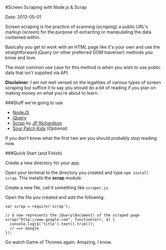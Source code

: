 #Screen Scraping with Node.js & Scrap

Date: 2013-05-01

Screen scraping is the practice of scanning (*scraping*) a public URL's markup (*screen*) for the purpose of extracting or manipulating the data contained within.

Basically you get to work with an HTML page like it's your own and use the straightforward jQuery (or other preferred DOM traverser) methods you know and love.

The most common use case for this method is when you wish to use public data that isn't supplied via API.

**Disclaimer**:  I am not well versed on the legalities of various types of screen scraping but suffice it to say you should do a bit of reading if you plan on making money on what you're about to learn.

###Stuff we're going to use



+ [NodeJS](http://nodejs.org/)
+ [jQuery](http://www.jquery.org/)
+ [Scrap](https://github.com/jprichardson/node-scrap) by [JP Richardson](http://about.me/jprichardson)
+ [Sour Patch Kids](http://www.sourpatch.com/) *(Optional)*

If you don't know what the first two are you should probably stop reading now.

###Quick Start (and Finish)


Create a new directory for your app.

Open your terminal to the directory you created and type
`npm install scrap`.  This installs the **scrap** module.

Create a new file, call it something like `scraper.js`.

Open the file you created and add the following:

    var scrap = require('scrap');

    // $ now represents the jQuery(document) of the scraped page
    scrap("http://www.google.com", function(err, $) {
      console.log($('title').text().trim());
      // ==> Google
    });

Go watch Game of Thrones again.  Amazing, I know.











